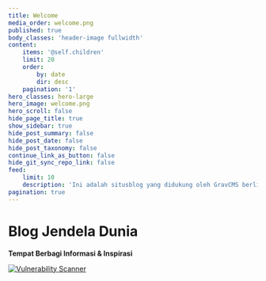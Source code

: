 ```yaml
---
title: Welcome
media_order: welcome.png
published: true
body_classes: 'header-image fullwidth'
content:
    items: '@self.children'
    limit: 20
    order:
        by: date
        dir: desc
    pagination: '1'
hero_classes: hero-large
hero_image: welcome.png
hero_scroll: false
hide_page_title: true
show_sidebar: true
hide_post_summary: false
hide_post_date: false
hide_post_taxonomy: false
continue_link_as_button: false
hide_git_sync_repo_link: false
feed:
    limit: 10
    description: 'Ini adalah situsblog yang didukung oleh GravCMS berlisensi GNU General Public License v3.0, dibuat oleh Endi Hariadi'
pagination: true
---
```


# Blog **Jendela** Dunia
**Tempat Berbagi Informasi & Inspirasi**

<a href="https://seal.beyondsecurity.com/vulnerability-scanner-verification/penuhinfo.com"><img src="https://seal.beyondsecurity.com/verification-images/penuhinfo.com/vulnerability-scanner-8.gif" alt="Vulnerability Scanner" border="0" /></a>
